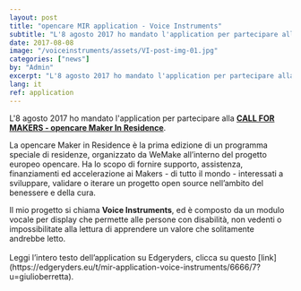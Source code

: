 ```yaml
---
layout: post
title: "opencare MIR application - Voice Instruments"
subtitle: "L'8 agosto 2017 ho mandato l'application per partecipare alla CALL FOR MAKERS - opencare Maker In Residence."
date: 2017-08-08
image: "/voiceinstruments/assets/VI-post-img-01.jpg"
categories: ["news"]
by: "Admin"
excerpt: "L'8 agosto 2017 ho mandato l'application per partecipare alla CALL FOR MAKERS - opencare Maker In Residence."
lang: it
ref: application
---
```


L'8 agosto 2017 ho mandato l'application per partecipare alla <b>[CALL FOR MAKERS - opencare Maker In Residence](http://wemake.cc/opencare/maker-in-residence-en/)</b>.
<p>
La opencare Maker in Residence è la prima edizione di un programma speciale di residenze, organizzato da WeMake all’interno del progetto europeo opencare.
Ha lo scopo di fornire supporto, assistenza, finanziamenti ed accelerazione ai Makers - di tutto il mondo - interessati a sviluppare, validare o iterare un progetto open source nell’ambito del benessere e della cura.
</p>
Il mio progetto si chiama <b>Voice Instruments</b>, ed è composto da un modulo vocale per display che permette alle persone con disabilità, non vedenti o impossibilitate alla lettura di apprendere un valore che solitamente andrebbe letto.
<br><br>
Leggi l’intero testo dell’application su Edgeryders, clicca su questo [link](https://edgeryders.eu/t/mir-application-voice-instruments/6666/7?u=giulioberretta).

